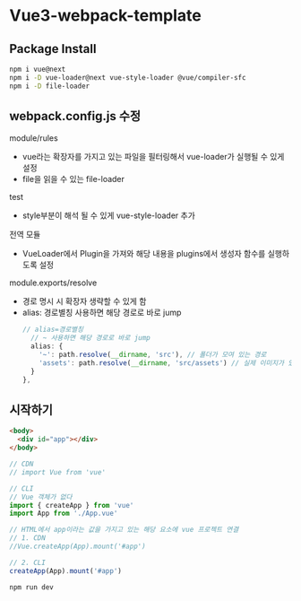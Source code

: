 # Vue3-webpack-template

## Package Install

```bash
npm i vue@next
npm i -D vue-loader@next vue-style-loader @vue/compiler-sfc
npm i -D file-loader
```

## webpack.config.js 수정

module/rules
- vue라는 확장자를 가지고 있는 파일을 필터링해서 vue-loader가 실행될 수 있게 설정
- file을 읽을 수 있는 file-loader

test
- style부분이 해석 될 수 있게 vue-style-loader 추가

전역 모듈
- VueLoader에서 Plugin을 가져와 해당 내용을 plugins에서 생성자 함수를 실행하도록 설정

module.exports/resolve
- 경로 명시 시 확장자 생략할 수 있게 함
- alias: 경로별칭 사용하면 해당 경로로 바로 jump
  ```Javascript
  // alias=경로별칭
    // ~ 사용하면 해당 경로로 바로 jump
    alias: {
      '~': path.resolve(__dirname, 'src'), // 폴더가 모여 있는 경로
      'assets': path.resolve(__dirname, 'src/assets') // 실제 이미지가 있는 경로
    }
  },
  ```

## 시작하기

```HTML
<body>
  <div id="app"></div>
</body>
```

```Javascript
// CDN
// import Vue from 'vue'

// CLI
// Vue 객체가 없다
import { createApp } from 'vue'
import App from './App.vue'

// HTML에서 app이라는 값을 가지고 있는 해당 요소에 vue 프로젝트 연결
// 1. CDN
//Vue.createApp(App).mount('#app')

// 2. CLI
createApp(App).mount('#app')
```

```bash
npm run dev
```